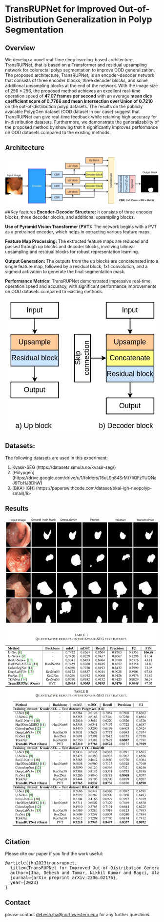 # TransRUPNet for Improved Out-of-Distribution Generalization in Polyp Segmentation

## Overview
 We develop a novel real-time deep learning-based architecture, TransRUPNet, that is based on a Transformer and residual upsampling network for colorectal polyp segmentation to improve OOD generalization. The proposed architecture, TransRUPNet, is an encoder-decoder network that consists of three encoder blocks, three decoder blocks, and some additional upsampling blocks at the end of the network. With the image size of $256\times256$, the proposed method achieves an excellent real-time operation speed of **47.07 frames per second** with an average **mean dice coefficient score of 0.7786 and mean Intersection over Union of 0.7210** on the out-of-distribution polyp datasets. The results on the publicly available PolypGen dataset (OOD dataset in our case) suggest that TransRUPNet can give real-time feedback while retaining high accuracy for in-distribution datasets. Furthermore, we demonstrate the generalizability of the proposed method by showing that it significantly improves performance on OOD datasets compared to the existing methods.


## Architecture
<p align="center">
<img src="img/TransRUPNet.jpg">
</p>

##Key features
**Encoder-Decoder Structure:** It consists of three encoder blocks, three decoder blocks, and additional upsampling blocks.

**Use of Pyramid Vision Transformer (PVT):** The network begins with a PVT as a pretrained encoder, which helps in extracting various feature maps.

**Feature Map Processing:** The extracted feature maps are reduced and passed through up blocks and decoder blocks, involving bilinear upsampling and residual blocks for robust representation learning.

**Output Generation:** The outputs from the up blocks are concatenated into a single feature map, followed by a residual block, 1x1 convolution, and a sigmoid activation to generate the final segmentation mask.

**Performance Metrics:** TransRUPNet demonstrated impressive real-time operation speed and accuracy, with significant performance improvements on OOD datasets compared to existing methods.

 <p align="center">
<img src="img/blocks.jpg">
</p>


## Datasets:
The following datasets are used in this experiment:
<ol>
  <li>Kvasir-SEG (https://datasets.simula.no/kvasir-seg/)</li>
  <li>[Polypgen] (https://drive.google.com/drive/u/1/folders/16uL9n84SrMt7IiQFzTUQNaJ9TbHJ8DhW)</li>
  <li>[BKAI-IGH] (https://paperswithcode.com/dataset/bkai-igh-neopolyp-small)/li>
 </ol>


## Results

 <p align="center">
<img src="img/results.jpg">
</p>

 <p align="center">
<img src="img/Quantitative.png">
</p>



## Citation
Please cite our paper if you find the work useful: 
<pre>
@article{jha2023transrupnet,
  title={TransRUPNet for Improved Out-of-Distribution Generalization in Polyp Segmentation},
  author={Jha, Debesh and Tomar, Nikhil Kumar and Bagci, Ulas},
  journal={arXiv preprint arXiv:2306.02176},
  year={2023}
}
</pre>

## Contact
please contact debesh.jha@northwestern.edu for any further questions. 


